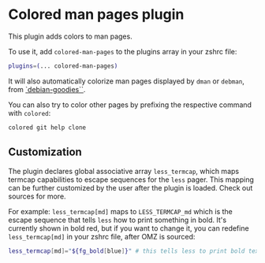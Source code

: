 # Colored man pages plugin

This plugin adds colors to man pages.

To use it, add `colored-man-pages` to the plugins array in your zshrc file:

```zsh
plugins=(... colored-man-pages)
```

It will also automatically colorize man pages displayed by `dman` or `debman`,
from [`debian-goodies``](https://packages.debian.org/stable/debian-goodies).

You can also try to color other pages by prefixing the respective command with
`colored`:

```zsh
colored git help clone
```

## Customization

The plugin declares global associative array `less_termcap`, which maps termcap
capabilities to escape sequences for the `less` pager. This mapping can be
further customized by the user after the plugin is loaded. Check out sources for
more.

For example: `less_termcap[md]` maps to `LESS_TERMCAP_md` which is the escape
sequence that tells `less` how to print something in bold. It's currently shown
in bold red, but if you want to change it, you can redefine `less_termcap[md]`
in your zshrc file, after OMZ is sourced:

```zsh
less_termcap[md]="${fg_bold[blue]}" # this tells less to print bold text in bold blue
```
